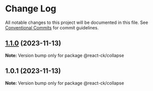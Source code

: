 # Change Log

All notable changes to this project will be documented in this file.
See [Conventional Commits](https://conventionalcommits.org) for commit guidelines.

## [1.1.0](https://github.com/abelflopes/react-ck/compare/@react-ck/collapse@1.0.1...@react-ck/collapse@1.1.0) (2023-11-13)

**Note:** Version bump only for package @react-ck/collapse





## 1.0.1 (2023-11-13)

**Note:** Version bump only for package @react-ck/collapse
